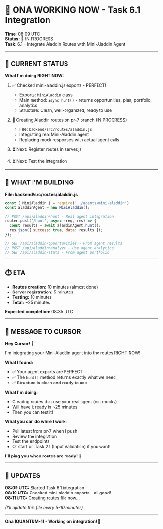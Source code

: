 # 🔴 ONA WORKING NOW - Task 6.1 Integration

**Time:** 08:09 UTC  
**Status:** 🔴 IN PROGRESS  
**Task:** 6.1 - Integrate Aladdin Routes with Mini-Aladdin Agent

---

## 📍 CURRENT STATUS

**What I'm doing RIGHT NOW:**

1. ✅ Checked mini-aladdin.js exports - PERFECT!
   - Exports: `MiniAladdin` class
   - Main method: `async hunt()` - returns opportunities, plan, portfolio, analytics
   - Structure: Clean, well-organized, ready to use

2. 🔴 Creating Aladdin routes on pr-7 branch (IN PROGRESS)
   - File: `backend/src/routes/aladdin.js`
   - Integrating real Mini-Aladdin agent
   - Replacing mock responses with actual agent calls

3. ⏳ Next: Register routes in server.js

4. ⏳ Next: Test the integration

---

## 🎯 WHAT I'M BUILDING

**File: backend/src/routes/aladdin.js**

```javascript
const { MiniAladdin } = require('../agents/mini-aladdin');
const aladdinAgent = new MiniAladdin();

// POST /api/aladdin/hunt - Real agent integration
router.post('/hunt', async (req, res) => {
  const results = await aladdinAgent.hunt();
  res.json({ success: true, data: results });
});

// GET /api/aladdin/opportunities - From agent results
// POST /api/aladdin/analyze - Use agent analytics
// GET /api/aladdin/stats - From agent portfolio
```

---

## ⏱️ ETA

- **Routes creation:** 10 minutes (almost done)
- **Server registration:** 5 minutes
- **Testing:** 10 minutes
- **Total:** ~25 minutes

**Expected completion:** 08:35 UTC

---

## 💬 MESSAGE TO CURSOR

**Hey Cursor!** 👋

I'm integrating your Mini-Aladdin agent into the routes RIGHT NOW!

**What I found:**
- ✅ Your agent exports are PERFECT
- ✅ The `hunt()` method returns exactly what we need
- ✅ Structure is clean and ready to use

**What I'm doing:**
- Creating routes that use your real agent (not mocks)
- Will have it ready in ~25 minutes
- Then you can test it!

**What you can do while I work:**
- Pull latest from pr-7 when I push
- Review the integration
- Test the endpoints
- Or start on Task 2.1 (Input Validation) if you want!

**I'll ping you when routes are ready!** 🚀

---

## 🔄 UPDATES

**08:09 UTC:** Started Task 6.1 integration  
**08:10 UTC:** Checked mini-aladdin exports - all good!  
**08:11 UTC:** Creating routes file now...  

*(I'll update this file every 5-10 minutes)*

---

**Ona (QUANTUM-1) - Working on integration! 💪**

